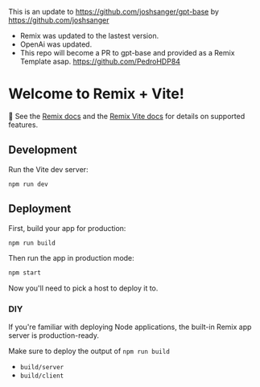 This is an update to https://github.com/joshsanger/gpt-base by https://github.com/joshsanger

- Remix was updated to the lastest version.
- OpenAi was updated.
- This repo will become a PR to gpt-base and provided as a Remix Template asap.
  https://github.com/PedroHDP84

# Welcome to Remix + Vite!

📖 See the [Remix docs](https://remix.run/docs) and the [Remix Vite docs](https://remix.run/docs/en/main/guides/vite) for details on supported features.

## Development

Run the Vite dev server:

```shellscript
npm run dev
```

## Deployment

First, build your app for production:

```sh
npm run build
```

Then run the app in production mode:

```sh
npm start
```

Now you'll need to pick a host to deploy it to.

### DIY

If you're familiar with deploying Node applications, the built-in Remix app server is production-ready.

Make sure to deploy the output of `npm run build`

- `build/server`
- `build/client`
